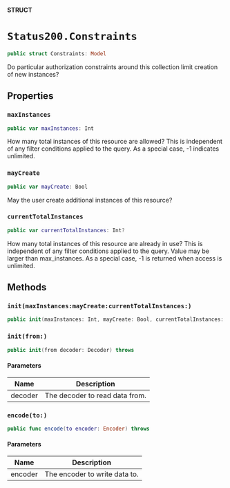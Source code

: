 **STRUCT**

# `Status200.Constraints`

```swift
public struct Constraints: Model
```

Do particular authorization constraints around this collection limit creation of new instances?

## Properties
### `maxInstances`

```swift
public var maxInstances: Int
```

How many total instances of this resource are allowed? This is independent of any filter conditions applied to the query. As a special case, -1 indicates unlimited.

### `mayCreate`

```swift
public var mayCreate: Bool
```

May the user create additional instances of this resource?

### `currentTotalInstances`

```swift
public var currentTotalInstances: Int?
```

How many total instances of this resource are already in use? This is independent of any filter conditions applied to the query. Value may be larger than max_instances. As a special case, -1 is returned when access is unlimited.

## Methods
### `init(maxInstances:mayCreate:currentTotalInstances:)`

```swift
public init(maxInstances: Int, mayCreate: Bool, currentTotalInstances: Int? = nil)
```

### `init(from:)`

```swift
public init(from decoder: Decoder) throws
```

#### Parameters

| Name | Description |
| ---- | ----------- |
| decoder | The decoder to read data from. |

### `encode(to:)`

```swift
public func encode(to encoder: Encoder) throws
```

#### Parameters

| Name | Description |
| ---- | ----------- |
| encoder | The encoder to write data to. |